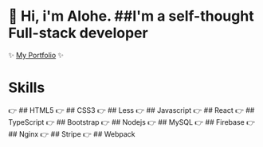 # :wave: Hi, i'm Alohe. ##I'm a self-thought Full-stack developer
✨ [My Portfolio](https://alemalohe.github.io) ✨

# Skills
:point_right: ## HTML5
:point_right: ## CSS3
:point_right: ## Less
:point_right: ## Javascript
:point_right: ## React
:point_right: ## TypeScript
:point_right: ## Bootstrap
:point_right: ## Nodejs
:point_right: ## MySQL
:point_right: ## Firebase
:point_right: ## Nginx
:point_right: ## Stripe
:point_right: ## Webpack

<!--
**alemalohe/alemalohe** is a ✨ _special_ ✨ repository because its `README.md` (this file) appears on your GitHub profile.

Here are some ideas to get you started:
- 🔭 I’m currently working on ...
- 🌱 I’m currently learning ...
- 👯 I’m looking to collaborate on ...
- 🤔 I’m looking for help with ...
- 💬 Ask me about ...
- 📫 How to reach me: ...
- 😄 Pronouns: ...
- ⚡ Fun fact: ...
-->
